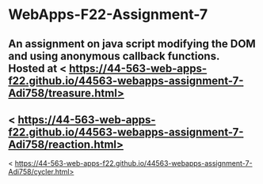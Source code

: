 # WebApps-F22-Assignment-7
An assignment on java script modifying the DOM and using anonymous callback functions.
Hosted at < https://44-563-web-apps-f22.github.io/44563-webapps-assignment-7-Adi758/treasure.html>
---
< https://44-563-web-apps-f22.github.io/44563-webapps-assignment-7-Adi758/reaction.html>
---
< https://44-563-web-apps-f22.github.io/44563-webapps-assignment-7-Adi758/cycler.html>